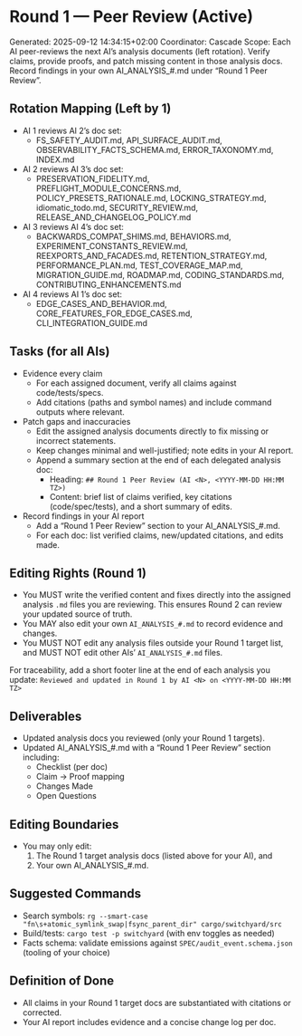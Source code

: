 # Round 1 — Peer Review (Active)

Generated: 2025-09-12 14:34:15+02:00
Coordinator: Cascade
Scope: Each AI peer-reviews the next AI’s analysis documents (left rotation). Verify claims, provide proofs, and patch missing content in those analysis docs. Record findings in your own AI_ANALYSIS_#.md under “Round 1 Peer Review”.

## Rotation Mapping (Left by 1)

- AI 1 reviews AI 2’s doc set:
  - FS_SAFETY_AUDIT.md, API_SURFACE_AUDIT.md, OBSERVABILITY_FACTS_SCHEMA.md, ERROR_TAXONOMY.md, INDEX.md
- AI 2 reviews AI 3’s doc set:
  - PRESERVATION_FIDELITY.md, PREFLIGHT_MODULE_CONCERNS.md, POLICY_PRESETS_RATIONALE.md, LOCKING_STRATEGY.md, idiomatic_todo.md, SECURITY_REVIEW.md, RELEASE_AND_CHANGELOG_POLICY.md
- AI 3 reviews AI 4’s doc set:
  - BACKWARDS_COMPAT_SHIMS.md, BEHAVIORS.md, EXPERIMENT_CONSTANTS_REVIEW.md, REEXPORTS_AND_FACADES.md, RETENTION_STRATEGY.md, PERFORMANCE_PLAN.md, TEST_COVERAGE_MAP.md, MIGRATION_GUIDE.md, ROADMAP.md, CODING_STANDARDS.md, CONTRIBUTING_ENHANCEMENTS.md
- AI 4 reviews AI 1’s doc set:
  - EDGE_CASES_AND_BEHAVIOR.md, CORE_FEATURES_FOR_EDGE_CASES.md, CLI_INTEGRATION_GUIDE.md

## Tasks (for all AIs)

- Evidence every claim
  - For each assigned document, verify all claims against code/tests/specs.
  - Add citations (paths and symbol names) and include command outputs where relevant.
- Patch gaps and inaccuracies
  - Edit the assigned analysis documents directly to fix missing or incorrect statements.
  - Keep changes minimal and well-justified; note edits in your AI report.
  - Append a summary section at the end of each delegated analysis doc:
    - Heading: `## Round 1 Peer Review (AI <N>, <YYYY-MM-DD HH:MM TZ>)`
    - Content: brief list of claims verified, key citations (code/spec/tests), and a short summary of edits.
- Record findings in your AI report
  - Add a “Round 1 Peer Review” section to your AI_ANALYSIS_#.md.
  - For each doc: list verified claims, new/updated citations, and edits made.

## Editing Rights (Round 1)

- You MUST write the verified content and fixes directly into the assigned analysis `.md` files you are reviewing. This ensures Round 2 can review your updated source of truth.
- You MAY also edit your own `AI_ANALYSIS_#.md` to record evidence and changes.
- You MUST NOT edit any analysis files outside your Round 1 target list, and MUST NOT edit other AIs’ `AI_ANALYSIS_#.md` files.

For traceability, add a short footer line at the end of each analysis you update:
`Reviewed and updated in Round 1 by AI <N> on <YYYY-MM-DD HH:MM TZ>`

## Deliverables

- Updated analysis docs you reviewed (only your Round 1 targets).
- Updated AI_ANALYSIS_#.md with a “Round 1 Peer Review” section including:
  - Checklist (per doc)
  - Claim → Proof mapping
  - Changes Made
  - Open Questions

## Editing Boundaries

- You may only edit:
  1) The Round 1 target analysis docs (listed above for your AI), and
  2) Your own AI_ANALYSIS_#.md.

## Suggested Commands

- Search symbols: `rg --smart-case "fn\s+atomic_symlink_swap|fsync_parent_dir" cargo/switchyard/src`
- Build/tests: `cargo test -p switchyard` (with env toggles as needed)
- Facts schema: validate emissions against `SPEC/audit_event.schema.json` (tooling of your choice)

## Definition of Done

- All claims in your Round 1 target docs are substantiated with citations or corrected.
- Your AI report includes evidence and a concise change log per doc.
